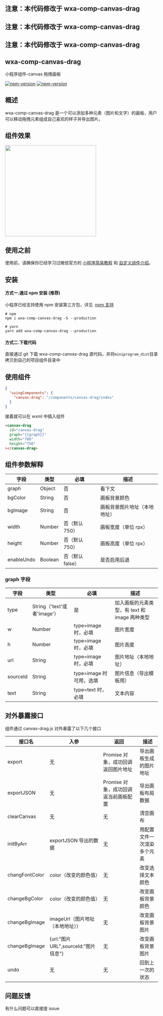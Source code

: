 ## 注意：本代码修改于 wxa-comp-canvas-drag

## 注意：本代码修改于 wxa-comp-canvas-drag

## 注意：本代码修改于 wxa-comp-canvas-drag

## wxa-comp-canvas-drag

小程序组件-canvas 拖拽画板

[![npm-version](https://img.shields.io/npm/v/wxa-comp-canvas-drag.svg)](https://www.npmjs.com/package/wxa-comp-canvas-drag)
[![npm-version](https://img.shields.io/npm/dm/wxa-comp-canvas-drag.svg?style=flat)](https://www.npmjs.com/package/wxa-comp-canvas-drag)

## 概述

wxa-comp-canvas-drag 是一个可以添加多种元素（图片和文字）的画板，用户可以移动拖拽元素组成自己喜欢的样子并导出图片。

## 组件效果

<img width="300" src="https://github.com/jasondu/wx-comp-canvas-drag/blob/master/demo.gif"></img>

## 使用之前

使用前，请确保你已经学习过微信官方的 [小程序简易教程](https://mp.weixin.qq.com/debug/wxadoc/dev/) 和 [自定义组件介绍](https://developers.weixin.qq.com/miniprogram/dev/framework/custom-component/)。

## 安装

#### 方式一.通过 npm 安装 (推荐)

小程序已经支持使用 npm 安装第三方包，详见  [npm 支持](https://developers.weixin.qq.com/miniprogram/dev/devtools/npm.html?search-key=npm)

```shell
# npm
npm i wxa-comp-canvas-drag -S --production

# yarn
yarn add wxa-comp-canvas-drag --production
```

#### 方式二.下载代码

直接通过 git 下载 wxa-comp-canvas-drag 源代码，并将`miniprogram_dist`目录拷贝到自己的项目组件目录中

## 使用组件

```json
{
  "usingComponents": {
    "canvas-drag": "/components/canvas-drag/index"
  }
}
```

接着就可以在 wxml 中插入组件

```html
<canvas-drag
  id="canvas-drag"
  graph="{{graph}}"
  width="700"
  height="750"
></canvas-drag>
```

## 组件参数解释

| 字段       | 类型    | 必填             | 描述                         |
| ---------- | ------- | ---------------- | ---------------------------- |
| graph      | Object  | 否               | 看下文                       |
| bgColor    | String  | 否               | 画板背景颜色                 |
| bgImage    | String  | 否               | 画板背景图片地址（本地地址） |
| width      | Number  | 否（默认 750）   | 画板宽度（单位 rpx）         |
| height     | Number  | 否（默认 750）   | 画板高度（单位 rpx）         |
| enableUndo | Boolean | 否（默认 false） | 是否启用后退                 |

### graph 字段

| 字段     | 类型                        | 必填                    | 描述                                          |
| -------- | --------------------------- | ----------------------- | --------------------------------------------- |
| type     | String（'text'或者'image'） | 是                      | 加入画板的元素类型，有 text 和 image 两种类型 |
| w        | Number                      | type=image 时，必填     | 图片宽度                                      |
| h        | Number                      | type=image 时，必填     | 图片高度                                      |
| url      | String                      | type=image 时，必填     | 图片地址（本地地址）                          |
| sourceId | String                      | type=image 时可用，选填 | 图片信息（导出模板用）                        |
| text     | String                      | type=text 时，必填      | 文本内容                                      |

## 对外暴露接口

组件通过 canvas-drag.js 对外暴露了以下几个接口

| 接口名         | 入参                                 | 返回                                 | 描述                       |
| -------------- | ------------------------------------ | ------------------------------------ | -------------------------- |
| export         | 无                                   | Promise 对象，成功回调返回图片地址   | 导出画板生成的图片地址     |
| exportJSON     | 无                                   | Promise 对象，成功回调返当前画板配置 | 导出画板布局数据           |
| clearCanvas    | 无                                   | 无                                   | 清空画布                   |
| initByArr      | exportJSON 导出的数据                | 无                                   | 用配置文件一次渲染多个元素 |
| changFontColor | color（改变的颜色值）                | 无                                   | 改变选择文本颜色           |
| changeBgColor  | color（改变的颜色值）                | 无                                   | 改变画板背景颜色           |
| changeBgImage  | imageUrl（图片地址（本地地址））     | 无                                   | 改变画板背景图片           |
| changeBgImage  | {url:"图片 URL",sourceId:"图片信息"} | 无                                   | 改变画板背景图片           |
| undo           | 无                                   | 无                                   | 回到上一次的状态           |

## 问题反馈

有什么问题可以直接提 issue
